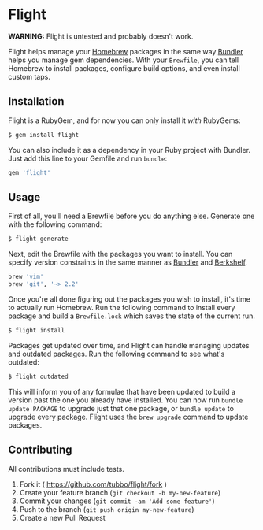 # Flight

**WARNING:** Flight is untested and probably doesn't work.

Flight helps manage your [Homebrew][brew] packages in the same way
[Bundler][bundle] helps you manage gem dependencies. With your
`Brewfile`, you can tell Homebrew to install packages, configure build
options, and even install custom taps.

## Installation

Flight is a RubyGem, and for now you can only install it _with_
RubyGems:

```bash
$ gem install flight
```

You can also include it as a dependency in your Ruby project with
Bundler. Just add this line to your Gemfile and run `bundle`:

```ruby
gem 'flight'
```

## Usage

First of all, you'll need a Brewfile before you do anything else.
Generate one with the following command:

```bash
$ flight generate
```

Next, edit the Brewfile with the packages you want to install. You can
specify version constraints in the same manner as [Bundler][bundle] and
[Berkshelf][berks].

```ruby
brew 'vim'
brew 'git', '~> 2.2'
```

Once you're all done figuring out the packages you wish to install, it's
time to actually run Homebrew. Run the following command to install
every package and build a `Brewfile.lock` which saves the state of the
current run.

```bash
$ flight install
```

Packages get updated over time, and Flight can handle managing updates
and outdated packages. Run the following command to see what's outdated:

```bash
$ flight outdated
```

This will inform you of any formulae that have been updated to build a
version past the one you already have installed. You can now run `bundle
update PACKAGE` to upgrade just that one package, or `bundle update` to
upgrade every package. Flight uses the `brew upgrade` command to update
packages.

## Contributing

All contributions must include tests.

1. Fork it ( https://github.com/tubbo/flight/fork )
2. Create your feature branch (`git checkout -b my-new-feature`)
3. Commit your changes (`git commit -am 'Add some feature'`)
4. Push to the branch (`git push origin my-new-feature`)
5. Create a new Pull Request

[bundle]: http://bundler.io
[berks]: http://berkshelf.com
[brew]: http://brew.sh
